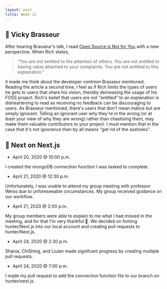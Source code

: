 ```yaml
---
layout: post
title: Week 11
---
```


:microphone: Vicky Brasseur
---
After hearing Brasseur's talk, I read [Open Source is Not for You](https://gist.github.com/richhickey/1563cddea1002958f96e7ba9519972d9) with a new perspective. When Rich states,

>"You are not entitled to the attention of others. You are not entitled to having value attached to your complaints. You are not entitled to this explanation."

it made me think about the developer centrism Brasseur mentioned. Reading the article a second time, I feel as if Rich limits the types of users he gets to users that share his vision, thereby decreasing the usage of his FOSS project. Rich's belief that users are not "entitled" to an explanation is disheartening to read as receiving no feedback can be discouraging to users. As Brasseur mentioned, there's users that don't mean malice but are simply ignorant. Telling an ignorant user why they're in the wrong (or at least your view of why they are wrong) rather than chastising them, may make them valuable contributors to your project. I must mention that in the case that it's not ignorance then by all means "get rid of the assholes".

:newspaper: Next on Next.js
---
- April 20, 2020 @ 10:00 p.m.

I created the mongoDB connection function I was tasked to complete.

- April 21, 2020 @ 12:30 p.m.

Unfortunately, I was unable to attend my group meeting with professor Weiss due to unforeseeable circumstances. My group received guidance on our workflow.

- April 21, 2020 @ 2:00 p.m.

My group members were able to explain to me what I had missed in the meeting, and for that I'm very thankful :beers:. We decided on forking hunter/Next.js into our local account and creating pull requests to hunter/Next.js.

- April 24, 2020 @ 2:30 p.m.

Shania, ChiShing, and Liulan made signifcant progress by creating mutliple pull requests.

- April 24, 2020 @ 7:00 p.m.

I made my pull request to add the connection function file to our branch on hunter/next.js.
